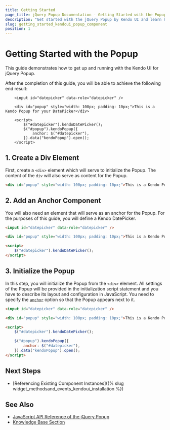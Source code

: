 ```yaml
---
title: Getting Started
page_title: jQuery Popup Documentation - Getting Started with the Popup
description: "Get started with the jQuery Popup by Kendo UI and learn how to create and initialize the component."
slug: getting_started_kendoui_popup_component
position: 1
---
```


# Getting Started with the Popup

This guide demonstrates how to get up and running with the Kendo UI for jQuery Popup.

After the completion of this guide, you will be able to achieve the following end result:

```dojo
    <input id="datepicker" data-role="datepicker" />

    <div id="popup" style="width: 100px; padding: 10px;">This is a Kendo Popup for your DatePicker</div>

    <script>
        $("#datepicker").kendoDatePicker();
        $("#popup").kendoPopup({
            anchor: $("#datepicker"),
        }).data("kendoPopup").open();
    </script>
```

## 1. Create a Div Element

First, create a `<div>` element which will serve to initialize the Popup. The content of the `div` will also serve as content for the Popup.

```html
<div id="popup" style="width: 100px; padding: 10px;">This is a Kendo Popup for your DatePicker</div>
```

## 2. Add an Anchor Component

You will also need an element that will serve as an anchor for the Popup. For the purposes of this guide, you will define a Kendo DatePicker.

```html
<input id="datepicker" data-role="datepicker" />

<div id="popup" style="width: 100px; padding: 10px;">This is a Kendo Popup for your DatePicker</div>

<script>
    $("#datepicker").kendoDatePicker();
</script>
```

## 3. Initialize the Popup

In this step, you will initialize the Popup from the `<div>` element. All settings of the Popup will be provided in the initialization script statement and you have to describe its layout and configuration in JavaScript. You need to specify the [`anchor`](/api/javascript/ui/popup/configuration/anchor) option so that the Popup appears next to it.

```html
<input id="datepicker" data-role="datepicker" />

<div id="popup" style="width: 100px; padding: 10px;">This is a Kendo Popup for your DatePicker</div>

<script>
    $("#datepicker").kendoDatePicker();

    $("#popup").kendoPopup({
        anchor: $("#datepicker"),
    }).data("kendoPopup").open();
</script>
```

## Next Steps

* [Referencing Existing Component Instances]({% slug widget_methodsand_events_kendoui_installation %})

## See Also

* [JavaScript API Reference of the jQuery Popup](/api/javascript/ui/popup)
* [Knowledge Base Section](/knowledge-base)


